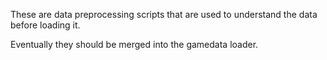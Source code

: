 These are data preprocessing scripts that are used to understand the data before loading it.

Eventually they should be merged into the gamedata loader.
